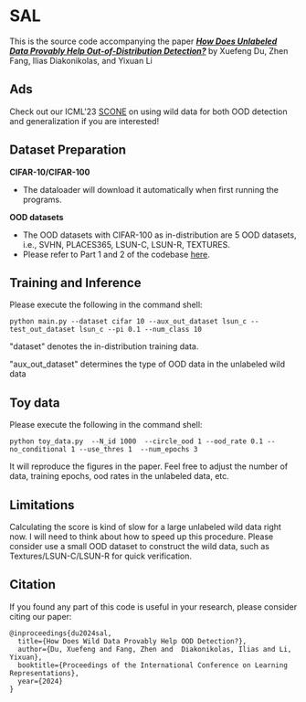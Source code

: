 # SAL

This is the source code accompanying the paper [***How Does Unlabeled Data Provably Help Out-of-Distribution Detection?***](https://openreview.net/forum?id=jlEjB8MVGa) by Xuefeng Du, Zhen Fang, Ilias Diakonikolas, and Yixuan Li



## Ads 

Check out our ICML'23 [SCONE](https://github.com/deeplearning-wisc/scone) on using wild data for both OOD detection and generalization if you are interested!



## Dataset Preparation


**CIFAR-10/CIFAR-100**

* The dataloader will download it automatically when first running the programs.

**OOD datasets**


* The OOD datasets with CIFAR-100 as in-distribution are 5 OOD datasets, i.e., SVHN, PLACES365, LSUN-C, LSUN-R, TEXTURES.
* Please refer to Part 1 and 2 of the codebase [here](https://github.com/deeplearning-wisc/knn-ood). 





## Training and Inference

Please execute the following in the command shell:
```
python main.py --dataset cifar 10 --aux_out_dataset lsun_c --test_out_dataset lsun_c --pi 0.1 --num_class 10
```
"dataset" denotes the in-distribution training data.

"aux_out_dataset" determines the type of OOD data in the unlabeled wild data

## Toy data
Please execute the following in the command shell:
```
python toy_data.py  --N_id 1000  --circle_ood 1 --ood_rate 0.1 --no_conditional 1 --use_thres 1  --num_epochs 3
```
It will reproduce the figures in the paper. Feel free to adjust the number of data, training epochs, ood rates in the unlabeled data, etc.



## Limitations
Calculating the score is kind of slow for a large unlabeled wild data right now. I will need to think about how to speed up this procedure. Please consider use a small OOD dataset to construct the wild data, such as Textures/LSUN-C/LSUN-R for quick verification.


## Citation ##
If you found any part of this code is useful in your research, please consider citing our paper:

```
@inproceedings{du2024sal,
  title={How Does Wild Data Provably Help OOD Detection?},
  author={Du, Xuefeng and Fang, Zhen and  Diakonikolas, Ilias and Li, Yixuan},
  booktitle={Proceedings of the International Conference on Learning Representations},
  year={2024}
}
```





